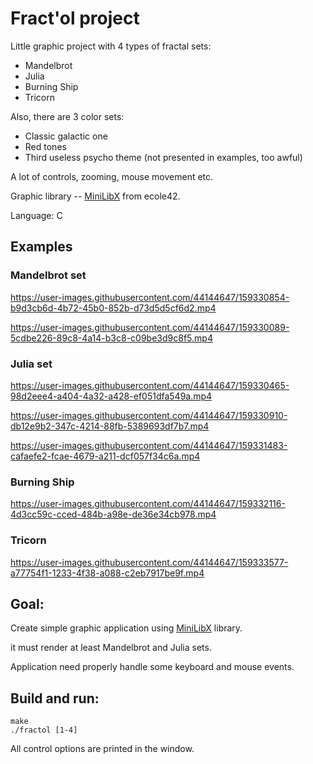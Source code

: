 # Fract'ol project

  Little graphic project with 4 types of fractal sets:
  * Mandelbrot
  * Julia
  * Burning Ship
  * Tricorn
 
  Also, there are 3 color sets:
  * Classic galactic one
  * Red tones
  * Third useless psycho theme (not presented in examples, too awful)
 
  A lot of controls, zooming, mouse movement etc.
  
  Graphic library -- [MiniLibX](https://github.com/42Paris/minilibx-linux/tree/master) from ecole42.

  Language: C

## Examples

### Mandelbrot set

https://user-images.githubusercontent.com/44144647/159330854-b9d3cb6d-4b72-45b0-852b-d73d5d5cf6d2.mp4

https://user-images.githubusercontent.com/44144647/159330089-5cdbe226-89c8-4a14-b3c8-c09be3d9c8f5.mp4


### Julia set

https://user-images.githubusercontent.com/44144647/159330465-98d2eee4-a404-4a32-a428-ef051dfa549a.mp4

https://user-images.githubusercontent.com/44144647/159330910-db12e9b2-347c-4214-88fb-5389693df7b7.mp4

https://user-images.githubusercontent.com/44144647/159331483-cafaefe2-fcae-4679-a211-dcf057f34c6a.mp4


### Burning Ship

https://user-images.githubusercontent.com/44144647/159332116-4d3cc59c-cced-484b-a98e-de36e34cb978.mp4

### Tricorn

https://user-images.githubusercontent.com/44144647/159333577-a77754f1-1233-4f38-a088-c2eb7917be9f.mp4



## Goal:
  Create simple graphic application using [MiniLibX](https://github.com/42Paris/minilibx-linux/tree/master) library.
  
  it must render at least Mandelbrot and Julia sets.
  
  Application need properly handle some keyboard and mouse events.

## Build and run:

```
make
./fractol [1-4]
```

All control options are printed in the window.
